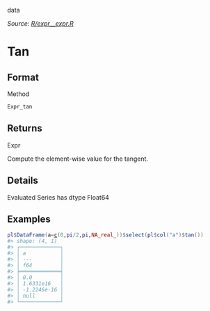 data

*Source: [R/expr__expr.R](https://github.com/pola-rs/r-polars/tree/main/R/expr__expr.R)*

# Tan

## Format

Method

```r
Expr_tan
```

## Returns

Expr

Compute the element-wise value for the tangent.

## Details

Evaluated Series has dtype Float64

## Examples

<pre class='r-example'><code><span class='r-in'><span><span class='va'>pl</span><span class='op'>$</span><span class='fu'>DataFrame</span><span class='op'>(</span>a<span class='op'>=</span><span class='fu'><a href='https://rdrr.io/r/base/c.html'>c</a></span><span class='op'>(</span><span class='fl'>0</span>,<span class='va'>pi</span><span class='op'>/</span><span class='fl'>2</span>,<span class='va'>pi</span>,<span class='cn'>NA_real_</span><span class='op'>)</span><span class='op'>)</span><span class='op'>$</span><span class='fu'>select</span><span class='op'>(</span><span class='va'>pl</span><span class='op'>$</span><span class='fu'>col</span><span class='op'>(</span><span class='st'>"a"</span><span class='op'>)</span><span class='op'>$</span><span class='fu'>tan</span><span class='op'>(</span><span class='op'>)</span><span class='op'>)</span></span></span>
<span class='r-out co'><span class='r-pr'>#&gt;</span> shape: (4, 1)</span>
<span class='r-out co'><span class='r-pr'>#&gt;</span> ┌─────────────┐</span>
<span class='r-out co'><span class='r-pr'>#&gt;</span> │ a           │</span>
<span class='r-out co'><span class='r-pr'>#&gt;</span> │ ---         │</span>
<span class='r-out co'><span class='r-pr'>#&gt;</span> │ f64         │</span>
<span class='r-out co'><span class='r-pr'>#&gt;</span> ╞═════════════╡</span>
<span class='r-out co'><span class='r-pr'>#&gt;</span> │ 0.0         │</span>
<span class='r-out co'><span class='r-pr'>#&gt;</span> │ 1.6331e16   │</span>
<span class='r-out co'><span class='r-pr'>#&gt;</span> │ -1.2246e-16 │</span>
<span class='r-out co'><span class='r-pr'>#&gt;</span> │ null        │</span>
<span class='r-out co'><span class='r-pr'>#&gt;</span> └─────────────┘</span>
 </code></pre>